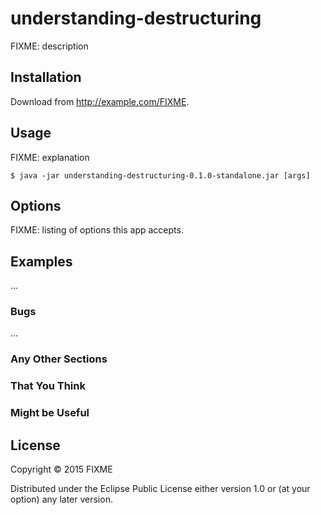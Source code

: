 # understanding-destructuring

FIXME: description

## Installation

Download from http://example.com/FIXME.

## Usage

FIXME: explanation

    $ java -jar understanding-destructuring-0.1.0-standalone.jar [args]

## Options

FIXME: listing of options this app accepts.

## Examples

...

### Bugs

...

### Any Other Sections
### That You Think
### Might be Useful

## License

Copyright © 2015 FIXME

Distributed under the Eclipse Public License either version 1.0 or (at
your option) any later version.
